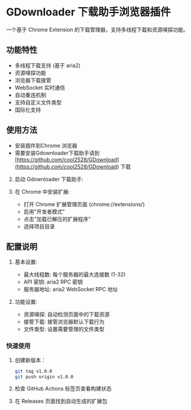 # GDownloader 下载助手浏览器插件

一个基于 Chrome Extension 的下载管理器，支持多线程下载和资源嗅探功能。

## 功能特性

- 多线程下载支持 (基于 aria2)
- 资源嗅探功能
- 浏览器下载接管
- WebSocket 实时通信
- 自动重连机制
- 支持自定义文件类型
- 国际化支持

## 使用方法

- 安装插件到Chrome 浏览器
- 需要安装Gdownloader下载助手请到[https://github.com/cool2528/GDownload](https://github.com/cool2528/GDownload) 下载


2. 启动 Gdownloader 下载助手:


3. 在 Chrome 中安装扩展:
   - 打开 Chrome 扩展管理页面 (chrome://extensions/)
   - 启用"开发者模式"
   - 点击"加载已解压的扩展程序"
   - 选择项目目录

## 配置说明

1. 基本设置:
   - 最大线程数: 每个服务器的最大连接数 (1-32)
   - API 密钥: aria2 RPC 密钥
   - 服务器地址: aria2 WebSocket RPC 地址

2. 功能设置:
   - 资源嗅探: 自动检测页面中的下载资源
   - 接管下载: 接管浏览器默认下载行为
   - 文件类型: 设置需要管理的文件类型


### 快速使用

1. 创建新版本：
   ```bash
   git tag v1.0.0
   git push origin v1.0.0
   ```

2. 检查 GitHub Actions 标签页查看构建状态

3. 在 Releases 页面找到自动生成的扩展包


